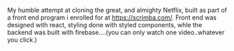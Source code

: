 My humble attempt at cloning the great, and almighty Netflix, built as part of a front end program i enrolled for at https://scrimba.com/.
Front end was designed with react, styling done with styled components, whle the backend was built with firebase....(you can only watch one video..whatever you click.)
